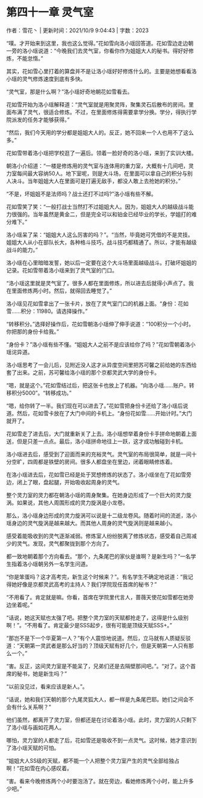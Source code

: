 # 第四十一章 灵气室

作者：雪花丶 | 更新时间：2021/10/9 9:04:43 | 字数：2023

“噗。才开始来到这里，我也这么觉得。”花如雪向洛小瑶回答道。花如雪边走边朝一旁的洛小瑶说道：“今晚我们去灵气室，你看你作为姐姐大人的秘书。得好好修炼，不能怠惰。”

其实，花如雪心里打着的算盘并不是让洛小瑶好好修炼什么的。主要是她想看看洛小瑶的灵气修炼速度到底有多快。

“灵气室，那是什么啊？”洛小瑶好奇地朝花如雪看去。

花如雪开始为洛小瑶解释道：“灵气室就是用聚灵阵，聚集灵石后散布的房间。里面布满了灵气，很适合修炼。不过，在里面修炼得需要拿学分换。学分，得执行学院派发的任务才能够获得。”

“然后，我们今天用的学分都是姐姐大人的。反正，她不回来一个人也用不了这么多。”

花如雪带着洛小瑶把学校逛了一遍后。领着一脸好奇的洛小瑶，来到了实训大楼。

朝洛小介绍道：“一楼是修炼用的灵气室与连体用的重力室，大概有十几间吧，灵力室每间最大容纳50人。地下室呢，则是大斗场，在里面可以拿自己的积分与别人决斗。当年姐姐大人在里面可是打遍无敌手，都没人敢上去抢她的积分。”

“不是，坏姐姐不是法师吗？战士还打不过吗?”洛小瑶有些不解。

花如雪笑了笑：“一般打战士当然打不过姐姐大人。因为，姐姐大人的越级战斗能力很强的。当年虽然是黄金二，但是完全可以和铂金已经毕业的学长，学姐打的难分难下。”

洛小瑶呆了呆：“姐姐大人这么厉害的吗？”。“当然，毕竟她可凭借的不是灵技。姐姐大人从小在部队长大，各种格斗技巧，战斗技巧都精通了。所以，才能有越级战斗的能力。”

洛小瑶在心里暗暗发誓，她以后一定要在这个大斗场里面越级战斗。打破坏姐姐的记录。花如雪带着洛小瑶来到了灵气室的门口。

“洛小瑶这里就是灵气室了。很多人都在里面修炼，所以进去后就得小声点了。我在里面修炼两小时。然后，就得回去睡觉了。”

洛小瑶见花如雪拿出了一张卡片，放在了灵气室门口的机器上面。“身份：花如雪……积分：11980。请选择操作。”

“转移积分。”选择好操作后，花如雪朝洛小瑶伸了伸手说道：“100积分一个小时。你把那的身份卡给我。”

“身份卡？”洛小瑶有些不懂。“姐姐大人之前不是应该给你了吗？”花如雪朝着洛小瑶诧异道。

洛小瑶思考了一会儿后，见附近没人这才从异度空间里把苏可馨之前给她的东西给套了出来。之前，苏可馨给洛小瑶的那个京都灵武大学的身份卡。

“嗯，就是这个。”花如雪结过后，把这张卡也放上了机器。“向洛小瑶……账户。转移积分5000”。“转移成功。”

“嗯，给你转了一半。我们现在可以进去了。”花如雪把身份卡还给了洛小瑶后说道。然后，花如雪卡放在了大门中间的卡机上。“身份花如雪……开始计时。”大门就开了。

花如雪走了进去后，大门就重新关了上去。洛小瑶想举着身份卡手拼命地朝着上面送，但是只差一点点。最后，洛小瑶拼命地往上一跃，这才成功触碰到卡机。

洛小瑶进去后，感受到了迎面而来的充裕灵气。灵气室的布局很简单，就是一间十分空旷，四周都是铁壁的房间。很多人都盘坐在里边，闭着眼睛修炼着。

在洛小瑶进去后，花如雪已经是处于冥想修炼的状态了。洛小瑶坐在了花如雪旁边，闭上了眼，盘起腿，开始吸收起周身的灵气。

整个灵力室的灵力都在朝洛小瑶的周身聚集。在她身边形成了一个巨大的灵力旋涡。如果说，其他人周围形成的灵力旋涡是小龙卷。

那么，洛小瑶身边形成的灵力旋涡可以说是十二级龙卷风。随着时间的流逝，洛小瑶身边的灵气旋涡是越来越大。而其他人周身的灵气旋涡则是越来越小。

感受着能吸收到的灵气逐渐减弱。修炼室人纷纷脱离了修炼状态，感受着自己周减少的灵气。发现，灵气都聚拢到那个方向了。

都一致地朝着那个方向看去。“那个，九条尾巴的家伙是谁啊？是新生吗？”一名学生指着洛小瑶朝另外一名学生问道。

“你是笨蛋吗？这才高考完，新生这个时候来？”。有名学生不确定地说道：“我记得她好像是京都灵武高考的主持人？我们学院现任首席的秘书？”

“不用看了。肯定就是嘛。你看，首席在学院里代言人，蔷薇天使花如雪都在她旁边坐着呢。”

“话说，她这天赋也太强了吧。把整个灵力室的天赋都抢走了，这得是什么级别啊！”。“不用看了。肯定最少是SSS起步，很有可能是顶级天赋SSS+。”

“那岂不是下一个华夏第一人？”有个人震惊地说道。然后，立马就有人质疑反驳道：“天朝第一灵武者是那么好当的？顶级天赋有好几个，但是天朝第一人只有那么一个。”

“害。反正，这间灵力室是不能呆了，兄弟们还是去隔壁那间吧。”。“对了。这个首席的秘书，她是新生吗？”

“以前没见过，看来应该是新人。”。

“话说，她和我们天朝的那个九尾灵狐大人，都一样是九条尾巴耶。她们之间会不会有什么关系啊？”

他们虽然，都离开了灵力室，但都还是在讨论着洛小瑶。此时，灵力室的人只剩下了洛小瑶与画如花两人。

哪怕，灵力室的人都走了后，花如雪还是吸收不到一点灵气。这时候，她才意识到了洛小瑶天赋的可怕。

“姐姐大人SS级的天赋，都不能一个人把整个灵力室产生的灵气全部给独占啊！”花如雪在内心感叹着。

“害。看来今晚修炼两个小时要泡汤了。就在旁边，看她修炼两个小时，能上升多少吧。”

